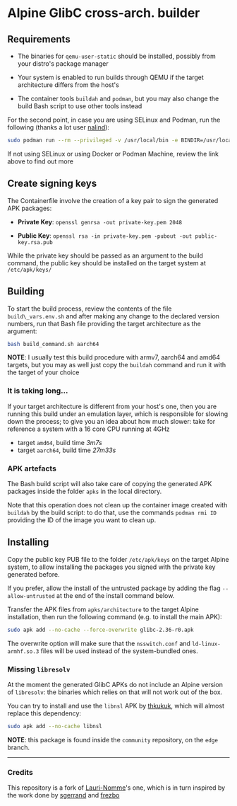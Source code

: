 # Alpine GlibC cross-arch. builder

## Requirements

- The binaries for `qemu-user-static` should be installed, possibly from your distro's package manager

- Your system is enabled to run builds through QEMU if the target architecture differs from the host's

- The container tools `buildah` and `podman`, but you may also change the build Bash script to use other tools instead

For the second point, in case you are using SELinux and Podman, run the following (thanks a lot user [nalind](https://github.com/nalind/fedora-qemu-user-static)):
```bash
sudo podman run --rm --privileged -v /usr/local/bin -e BINDIR=/usr/local/bin -e CHCON="-t bin_t" ghcr.io/nalind/fedora-qemu-user-static register
```

If not using SELinux or using Docker or Podman Machine, review the link above to find out more

## Create signing keys

The Containerfile involve the creation of a key pair to sign the generated APK packages:

- **Private Key**: `openssl genrsa -out private-key.pem 2048`

- **Public Key**: `openssl rsa -in private-key.pem -pubout -out public-key.rsa.pub`

While the private key should be passed as an argument to the build command, the public key should be installed on the target system at `/etc/apk/keys/`

## Building

To start the build process, review the contents of the file `build\_vars.env.sh` and after making any change to the declared version numbers, run that Bash file providing the target architecture as the argument:

```bash
bash build_command.sh aarch64
```

**NOTE**: I usually test this build procedure with armv7, aarch64 and amd64 targets, but you may as well just copy the `buildah` command and run it with the target of your choice

### It is taking long...

If your target architecture is different from your host's one, then you are running this build under an emulation layer, which is responsible for slowing down the process; to give you an idea about how much slower: take for reference a system with a 16 core CPU running at 4GHz

- target `amd64`, build time *3m7s*
- target `aarch64`, build time *27m33s*

### APK artefacts

The Bash build script will also take care of copying the generated APK packages inside the folder `apks` in the local directory.

Note that this operation does not clean up the container image created with `buildah` by the build script: to do that, use the commands `podman rmi ID` providing the ID of the image you want to clean up.

## Installing

Copy the public key PUB file to the folder `/etc/apk/keys` on the target Alpine system, to allow installing the packages you signed with the private key generated before.

If you prefer, allow the install of the untrusted package by adding the flag `--allow-untrusted` at the end of the install command below.

Transfer the APK files from `apks/architecture` to the target Alpine installation, then run the following command (e.g. to install the main APK):

```bash
sudo apk add --no-cache --force-overwrite glibc-2.36-r0.apk
```

The overwrite option will make sure that the `nsswitch.conf` and `ld-linux-armhf.so.3` files will be used instead of the system-bundled ones.

### Missing `libresolv`

At the moment the generated GlibC APKs do not include an Alpine version of `libresolv`: the binaries which relies on that will not work out of the box.

You can try to install and use the `libnsl` APK by [thkukuk](https://github.com/thkukuk/libnsl), which will almost replace this dependency:

```bash
sudo apk add --no-cache libnsl
```

**NOTE**: this package is found inside the `community` repository, on the `edge` branch.

---

### Credits

This repository is a fork of [Lauri-Nomme](https://github.com/Lauri-Nomme/alpine-glibc-xb)'s one, which is in turn inspired by the work done by [sgerrand](https://github.com/sgerrand/alpine-pkg-glibc) and [frezbo](https://github.com/sgerrand/docker-glibc-builder/issues/20#issue-295572838)
